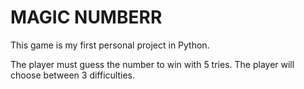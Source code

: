 # MAGIC NUMBERR

This game is my first personal project in Python.

The player must guess the number to win with 5 tries. The player will choose between 3 difficulties.
